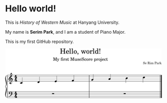 # Hello world!

This is *History of Western Music* at Hanyang University.

My name is **Serim Park**, and I am a student of Piano Major.

This is my first GitHub repository.

<img src="hello-world.png">
